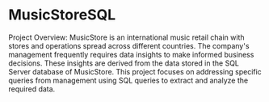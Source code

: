 # MusicStoreSQL

Project Overview:
MusicStore is an international music retail chain with stores and operations spread across different countries. The company's management frequently requires data insights to make informed business decisions. These insights are derived from the data stored in the SQL Server database of MusicStore. This project focuses on addressing specific queries from management using SQL queries to extract and analyze the required data.
